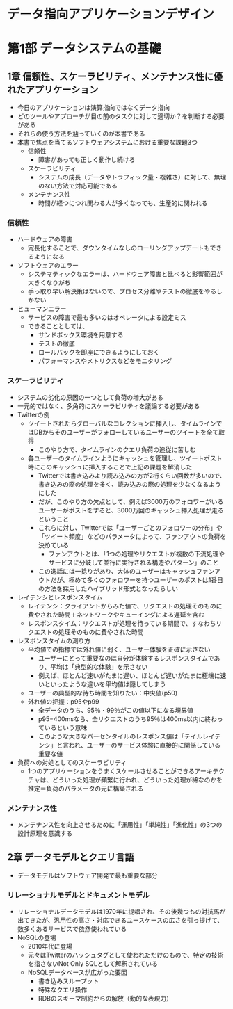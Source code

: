 # データ指向アプリケーションデザイン

# 第1部 データシステムの基礎

## 1章 信頼性、スケーラビリティ、メンテナンス性に優れたアプリケーション

- 今日のアプリケーションは演算指向ではなくデータ指向
- どのツールやアプローチが目の前のタスクに対して適切か？を判断する必要がある
- それらの使う方法を辿っていくのが本書である
- 本書で焦点を当てるソフトウェアシステムにおける重要な課題3つ
  - 信頼性
    - 障害があっても正しく動作し続ける
  - スケーラビリティ
    - システムの成長（データやトラフィック量・複雑さ）に対して、無理のない方法で対応可能である
  - メンテナンス性
    - 時間が経つにつれ関わる人が多くなっても、生産的に関われる

### 信頼性

- ハードウェアの障害
  - 冗長化することで、ダウンタイムなしのローリングアップデートもできるようになる
- ソフトウェアのエラー
  - システマティックなエラーは、ハードウェア障害と比べると影響範囲が大きくなりがち
  - 手っ取り早い解決策はないので、プロセス分離やテストの徹底をやるしかない
- ヒューマンエラー
  - サービスの障害で最も多いのはオペレータによる設定ミス
  - できることとしては、
    - サンドボックス環境を用意する
    - テストの徹底
    - ロールバックを即座にできるようにしておく
    - パフォーマンスやメトリクスなどをモニタリング

### スケーラビリティ

- システムの劣化の原因の一つとして負荷の増大がある
- 一元的ではなく、多角的にスケーラビリティを議論する必要がある
- Twitterの例
  - ツイートされたらグローバルなコレクションに挿入し、タイムラインではDBからそのユーザーがフォローしているユーザーのツイートを全て取得
    - このやり方で、タイムラインのクエリ負荷の追従に苦しむ
  - 各ユーザーのタイムラインようにキャッシュを管理し、ツイートポスト時にこのキャッシュに挿入することで上記の課題を解消した
    - Twitterでは書き込みより読み込みの方が2桁くらい回数が多いので、書き込みの際の処理を多く、読み込みの際の処理を少なくなるようにした
    - だが、このやり方の欠点として、例えば3000万のフォロワーがいるユーザーがポストをすると、3000万回のキャッシュ挿入処理が走るということ
    - これらに対し、Twitterでは「ユーザーごとのフォロワーの分布」や「ツイート頻度」などのパラメータによって、ファンアウトの負荷を決めている
      - ファンアウトとは、「1つの処理やリクエストが複数の下流処理やサービスに分岐して並行に実行される構造やパターン」のこと
    - この逸話には一捻りがあり、大体のユーザーはキャッシュファンアウトだが、極めて多くのフォロワーを持つユーザーのポストは1番目の方法を採用したハイブリッド形式となったらしい
- レイテンシとレスポンスタイム
  - レイテンシ：クライアントからみた値で、リクエストの処理そのものに費やされた時間＋ネットワークやキューイングによる遅延を含む
  - レスポンスタイム：リクエストが処理を待っている期間で、すなわちリクエストの処理そのものに費やされた時間
- レスポンスタイムの測り方
  - 平均値での指標では外れ値に弱く、ユーザー体験を正確に示さない
    - ユーザーにとって重要なのは自分が体験するレスポンスタイムであり、平均は「典型的な体験」を示さない
    - 例えば、ほとんど速いがたまに遅い、ほとんど遅いがたまに極端に速いといったような違いを平均値は隠してしまう
  - ユーザーの典型的な待ち時間を知りたい：中央値(p50)
  - 外れ値の把握：p95やp99
    - 全データのうち、95％・99％がこの値以下になる境界値
    - p95=400msなら、全リクエストのうち95％は400ms以内に終わっているという意味
    - このような大きなパーセンタイルのレスポンス値は「テイルレイテンシ」と言われ、ユーザーのサービス体験に直接的に関係している重要な値
- 負荷への対処としてのスケーラビリティ
  - 1つのアプリケーションをうまくスケールさせることができるアーキテクチャは、どういった処理が頻繁に行われ、どういった処理が稀なのかを推定＝負荷のパラメータの元に構築される

### メンテナンス性

- メンテナンス性を向上させるために「運用性」「単純性」「進化性」の3つの設計原理を意識する

## 2章 データモデルとクエリ言語

- データモデルはソフトウェア開発で最も重要な部分

### リレーショナルモデルとドキュメントモデル

- リレーショナルデータモデルは1970年に提唱され、その後幾つもの対抗馬が出てきたが、汎用性の高さ・対応できるユースケースの広さを引っ提げて、数多くあるサービスで依然使われている
- NoSQLの登場
  - 2010年代に登場
  - 元々はTwitterのハッシュタグとして使われただけのもので、特定の技術を指さないNot Only SQLとして解釈されている
  - NoSQLデータベースが広がった要因
    - 書き込みスループット
    - 特殊なクエリ操作
    - RDBのスキーマ制約からの解放（動的な表現力）